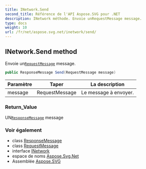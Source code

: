 ```yaml
---
title: INetwork.Send
second_title: Référence de l'API Aspose.SVG pour .NET
description: INetwork méthode. Envoie unRequestMessage message.
type: docs
weight: 10
url: /fr/net/aspose.svg.net/inetwork/send/
---
```

## INetwork.Send method

Envoie un[`RequestMessage`](../../requestmessage/) message.

```csharp
public ResponseMessage Send(RequestMessage message)
```

| Paramètre | Taper | La description |
| --- | --- | --- |
| message | RequestMessage | Le message à envoyer. |

### Return_Value

UN[`ResponseMessage`](../../responsemessage/) message

### Voir également

* class [ResponseMessage](../../responsemessage/)
* class [RequestMessage](../../requestmessage/)
* interface [INetwork](../)
* espace de noms [Aspose.Svg.Net](../../inetwork/)
* Assemblée [Aspose.SVG](../../../)


